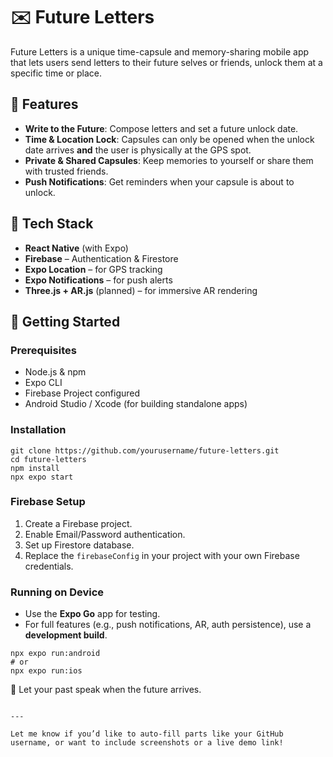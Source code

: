 
# ✉️ Future Letters

Future Letters is a unique time-capsule and memory-sharing mobile app that lets users send letters to their future selves or friends, unlock them at a specific time or place.

## 🌟 Features

- **Write to the Future**: Compose letters and set a future unlock date.
- **Time & Location Lock**: Capsules can only be opened when the unlock date arrives **and** the user is physically at the GPS spot.
- **Private & Shared Capsules**: Keep memories to yourself or share them with trusted friends.
- **Push Notifications**: Get reminders when your capsule is about to unlock.

## 📱 Tech Stack

- **React Native** (with Expo)
- **Firebase** – Authentication & Firestore
- **Expo Location** – for GPS tracking
- **Expo Notifications** – for push alerts
- **Three.js + AR.js** (planned) – for immersive AR rendering

## 🚀 Getting Started

### Prerequisites

- Node.js & npm
- Expo CLI
- Firebase Project configured
- Android Studio / Xcode (for building standalone apps)

### Installation
```
git clone https://github.com/yourusername/future-letters.git
cd future-letters
npm install
npx expo start
```

### Firebase Setup

1. Create a Firebase project.
2. Enable Email/Password authentication.
3. Set up Firestore database.
4. Replace the `firebaseConfig` in your project with your own Firebase credentials.

### Running on Device

* Use the **Expo Go** app for testing.
* For full features (e.g., push notifications, AR, auth persistence), use a **development build**.

```
npx expo run:android
# or
npx expo run:ios
```




🔮 Let your past speak when the future arrives.

```

---

Let me know if you’d like to auto-fill parts like your GitHub username, or want to include screenshots or a live demo link!
```
